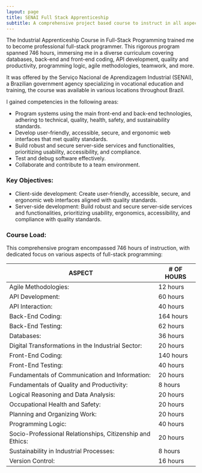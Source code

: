 ```yaml
---
layout: page
title: SENAI Full Stack Apprenticeship
subtitle: A comprehensive project based course to instruct in all aspects of website.
---
```


The Industrial Apprenticeship Course in Full-Stack Programming trained me to become professional full-stack programmer. This rigorous program spanned 746 hours, immersing me in a diverse curriculum covering databases, back-end and front-end coding, API development, quality and productivity, programming logic, agile methodologies, teamwork, and more.

It was offered by the Serviço Nacional de Aprendizagem Industrial (SENAI), a Brazilian government agency specializing in vocational education and training, the course was available in various locations throughout Brazil.

I gained competencies in the following areas:

- Program systems using the main front-end and back-end technologies, adhering to technical, quality, health, safety, and sustainability standards.
- Develop user-friendly, accessible, secure, and ergonomic web interfaces that met quality standards.
- Build robust and secure server-side services and functionalities, prioritizing usability, accessibility, and compliance.
- Test and debug software effectively.
- Collaborate and contribute to a team environment.

### Key Objectives:

- Client-side development: Create user-friendly, accessible, secure, and ergonomic web interfaces aligned with quality standards.
- Server-side development: Build robust and secure server-side services and functionalities, prioritizing usability, ergonomics, accessibility, and compliance with quality standards.
    
### Course Load:

This comprehensive program encompassed 746 hours of instruction, with dedicated focus on various aspects of full-stack programming:

| ASPECT                         | # OF HOURS|
|--------------------------------|--------|
|Agile Methodologies: |12 hours|
|API Development: |60 hours|
|API Interaction: |40 hours|
|Back-End Coding: |164 hours|
|Back-End Testing: |62 hours|
|Databases: |36 hours|
|Digital Transformations in the Industrial Sector: |20 hours|
|Front-End Coding: |140 hours|
|Front-End Testing: |40 hours|
|Fundamentals of Communication and Information: |20 hours|
|Fundamentals of Quality and Productivity: |8 hours|
|Logical Reasoning and Data Analysis: |20 hours|
|Occupational Health and Safety: |20 hours|
|Planning and Organizing Work: |20 hours|
|Programming Logic: |40 hours|
|Socio-Professional Relationships, Citizenship and Ethics: |20 hours|
|Sustainability in Industrial Processes: |8 hours|
|Version Control: |16 hours|
